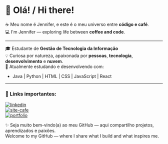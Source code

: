 # 👋 Olá! / Hi there!

☕ Meu nome é Jennifer, e este é o meu universo entre **código e café**.  
💻 I'm Jennifer — exploring life between **coffee and code**.

---

🎓 Estudante de **Gestão de Tecnologia da Informação**  
💡 Curiosa por natureza, apaixonada por **pessoas**, **tecnologia**, **desenvolvimento** e **nuvem**.  
🌱 Atualmente estudando e desenvolvendo com:  
- Java | Python | HTML | CSS | JavaScript | React 

---

### 🔗 Links importantes:

<div>
  <a href="https://www.linkedin.com/in/sandy-jennifer-da-silva-concei%C3%A7%C3%A3o-7103a91a1/" target="_blank">
    <img src="https://img.shields.io/badge/-LinkedIn-%232E7D32?style=for-the-badge&logo=linkedin&logoColor=white" alt="linkedin">
  </a>
</div>

<div>
  <a href="https://sandyjsilva.github.io/blog-cafe/" target="_blank">
    <img src="https://img.shields.io/badge/-Meu%20Site%20de%20Café-%234CAF50?style=for-the-badge&logo=coffee&logoColor=white" alt="site-cafe">
  </a>
</div>

<div>
  <a href="https://sandyjsilva.github.io/meu-portifolio/" target="_blank">
    <img src="https://img.shields.io/badge/-Portfólio-%2381C784?style=for-the-badge&logo=githubpages&logoColor=white" alt="portfolio">
  </a>
</div>



✨ Seja muito bem-vindo(a) ao meu GitHub — aqui compartilho projetos, aprendizados e paixões.  
Welcome to my GitHub — where I share what I build and what inspires me.


